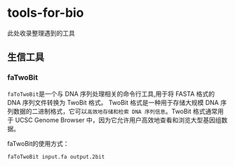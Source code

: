 # tools-for-bio
此处收录整理遇到的工具

## 生信工具
### faTwoBit
`faToTwoBit`是一个与 DNA 序列处理相关的命令行工具,用于将 FASTA 格式的 DNA 序列文件转换为 TwoBit 格式。
TwoBit 格式是一种用于存储大规模 DNA 序列数据的二进制格式，它可以`高效地存储和检索 DNA 序列信息`。TwoBit 格式通常用于 UCSC Genome Browser 中，因为它允许用户高效地查看和浏览大型基因组数据。

faTwoBit的使用方式：
```
faToTwoBit input.fa output.2bit

```
